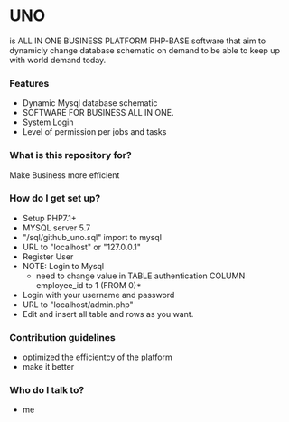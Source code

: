 # UNO #
is ALL IN ONE BUSINESS PLATFORM
PHP-BASE software that aim to dynamicly change database schematic on demand to be able to keep up with world demand today.

### Features ###
* Dynamic Mysql database schematic 
* SOFTWARE FOR BUSINESS ALL IN ONE. 
* System Login
* Level of permission per jobs and tasks

### What is this repository for? ###
Make Business more efficient

### How do I get set up? ###
* Setup PHP7.1+  
* MYSQL server 5.7 
* "/sql/github_uno.sql" import to mysql 
* URL to "localhost" or "127.0.0.1"
* Register User
* NOTE: Login to Mysql 
     * need to change value in TABLE authentication COLUMN employee_id to 1 (FROM 0)*
* Login with your username and password
* URL to "localhost/admin.php"
* Edit and insert all table and rows as you want.

### Contribution guidelines ###
* optimized the efficientcy of the platform
* make it better

### Who do I talk to? ###
* me
